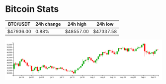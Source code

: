 # Bitcoin Stats

BTC/USDT|24h change|24h high|24h low|
|---|---|---|---|
|$47936.00|0.88%|$48557.00|$47337.58|

<img src="./chart.svg">
